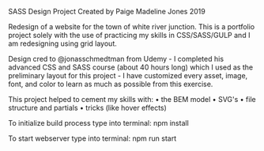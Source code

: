 
SASS Design Project
Created by Paige Madeline Jones
2019

Redesign of a website for the town of white river junction. This is a portfolio project solely with the use of practicing my skills in CSS/SASS/GULP and I am redesigning using grid layout.

Design cred to @jonasschmedtman from Udemy - I completed his advanced CSS and SASS course (about 40 hours long) which I used as the preliminary layout for this project - I have customized every asset, image, font, and color to learn as much as possible from this exercise.

This project helped to cement my skills with:
• the BEM model
• SVG's
• file structure and partials
• tricks (like hover effects)

To initialize build process type into terminal: npm install

To start webserver type into terminal: npm run start

